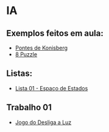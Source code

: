# IA

## Exemplos feitos em aula:
* [Pontes de Konisberg](ia_files/aulas/exemplo_01_pontes/primeiro-exemplo.html)
* [8 Puzzle](ia_files/aulas/exemplo02_8puzzle/exemplo_8puzzle.html)


## Listas:
* [Lista 01 - Espaço de Estados](ia_files/listas/01/lista01IA.pdf)


## Trabalho 01
* [Jogo do Desliga a Luz](ia_files/trabalho/trabalho01.html)
